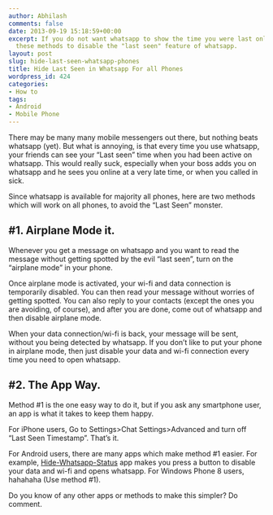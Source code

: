 ```yaml
---
author: Abhilash
comments: false
date: 2013-09-19 15:18:59+00:00
excerpt: If you do not want whatsapp to show the time you were last online, follow
  these methods to disable the "last seen" feature of whatsapp.
layout: post
slug: hide-last-seen-whatsapp-phones
title: Hide Last Seen in Whatsapp For all Phones
wordpress_id: 424
categories:
- How to
tags:
- Android
- Mobile Phone
---
```


There may be many many mobile messengers out there, but nothing beats whatsapp (yet). But what is annoying, is that every time you use whatsapp, your friends can see your “Last seen” time when you had been active on whatsapp. This would really suck, especially when your boss adds you on whatsapp and he sees you online at a very late time, or when you called in sick.

Since whatsapp is available for majority all phones, here are two methods which will work on all phones, to avoid the “Last Seen” monster.


## #1. Airplane Mode it.


Whenever you get a message on whatsapp and you want to read the message without getting spotted by the evil “last seen”, turn on the “airplane mode” in your phone.

Once airplane mode is activated, your wi-fi and data connection is temporarily disabled. You can then read your message without worries of getting spotted. You can also reply to your contacts (except the ones you are avoiding, of course), and after you are done, come out of whatsapp and then disable airplane mode.

When your data connection/wi-fi is back, your message will be sent, without you being detected by whatsapp. If you don’t like to put your phone in airplane mode, then just disable your data and wi-fi connection every time you need to open whatsapp.


## #2. The App Way.


Method #1 is the one easy way to do it, but if you ask any smartphone user, an app is what it takes to keep them happy.

For iPhone users, Go to Settings>Chat Settings>Advanced and turn off “Last Seen Timestamp”. That’s it.

For Android users, there are many apps which make method #1 easier. For example, [Hide-Whatsapp-Status](https://play.google.com/store/apps/details?id=com.hidewhatsappstatus) app makes you press a button to disable your data and wi-fi and opens whatsapp. For Windows Phone 8 users, hahahaha (Use method #1).

Do you know of any other apps or methods to make this simpler? Do comment.

